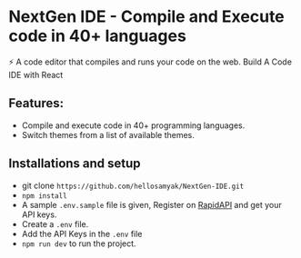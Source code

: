 # NextGen IDE - Compile and Execute code in 40+ languages

⚡️ A code editor that compiles and runs your code on the web.
Build A Code IDE with React

## Features:

- Compile and execute code in 40+ programming languages.
- Switch themes from a list of available themes.

## Installations and setup

- git clone `https://github.com/hellosamyak/NextGen-IDE.git`
- `npm install`
- A sample `.env.sample` file is given, Register on <a href="https://rapidapi.com/judge0-official/api/judge0-ce/pricing" target="__blank">RapidAPI</a> and get your API keys.
- Create a `.env` file.
- Add the API Keys in the `.env` file
- `npm run dev` to run the project.
